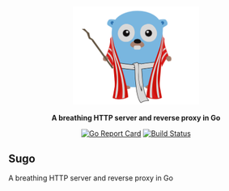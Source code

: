 <div align="center" markdown="1">

<img src="./sugo.svg" alt="sugo" width="250">

**A breathing HTTP server and reverse proxy in Go**

[![Go Report Card](https://goreportcard.com/badge/github.com/geocine/sugo)](https://goreportcard.com/report/github.com/geocine/sugo) [![Build Status](https://travis-ci.org/geocine/sugo.svg?branch=master)](https://travis-ci.org/geocine/sugo)

</div>

## Sugo

A breathing HTTP server and reverse proxy in Go
